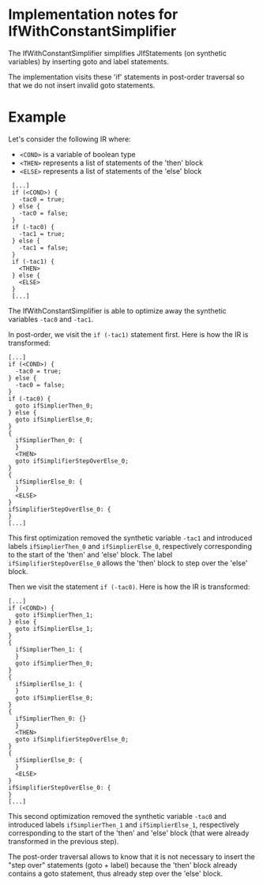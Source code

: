 # Implementation notes for IfWithConstantSimplifier

The IfWithConstantSimplifier simplifies JIfStatements (on synthetic variables) by inserting
goto and label statements.

The implementation visits these 'if' statements in post-order traversal so that we do not insert
invalid goto statements.

# Example

Let's consider the following IR where:
* `<COND>` is a variable of boolean type
* `<THEN>` represents a list of statements of the 'then' block
* `<ELSE>` represents a list of statements of the 'else' block

```
 [...]
 if (<COND>) {
   -tac0 = true;
 } else {
   -tac0 = false;
 }
 if (-tac0) {
   -tac1 = true;
 } else {
   -tac1 = false;
 }
 if (-tac1) {
   <THEN>
 } else {
   <ELSE>
 }
 [...]
```

The IfWithConstantSimplifier is able to optimize away the synthetic variables `-tac0` and `-tac1`.

In post-order, we visit the `if (-tac1)` statement first. Here is how the IR is transformed:

```
[...]
if (<COND>) {
  -tac0 = true;
} else {
  -tac0 = false;
}
if (-tac0) {
  goto ifSimplierThen_0;
} else {
  goto ifSimplierElse_0;
}
{
  ifSimplierThen_0: {
  }
  <THEN>
  goto ifSimplifierStepOverElse_0;
}
{
  ifSimplierElse_0: {
  }
  <ELSE>
}
ifSimplifierStepOverElse_0: {
}
[...]
```

This first optimization removed the synthetic variable `-tac1` and introduced labels
`ifSimplierThen_0` and `ifSimplierElse_0`, respectively corresponding to the start of the 'then'
and 'else' block. The label `ifSimplifierStepOverElse_0` allows the 'then' block to step over the
'else' block.

Then we visit the statement `if (-tac0)`. Here is how the IR is transformed:

```
[...]
if (<COND>) {
  goto ifSimplierThen_1;
} else {
  goto ifSimplierElse_1;
}
{
  ifSimplierThen_1: {
  }
  goto ifSimplierThen_0;
}
{
  ifSimplierElse_1: {
  }
  goto ifSimplierElse_0;
}
{
  ifSimplierThen_0: {}
  }
  <THEN>
  goto ifSimplifierStepOverElse_0;
}
{
  ifSimplierElse_0: {
  }
  <ELSE>
}
ifSimplifierStepOverElse_0: {
}
[...]
```

This second optimization removed the synthetic variable `-tac0` and introduced labels
`ifSimplierThen_1` and `ifSimplierElse_1`, respectively corresponding to the start of the 'then'
and 'else' block (that were already transformed in the previous step).

The post-order traversal allows to know that it is not necessary to insert the "step over"
statements (goto + label) because the 'then' block already contains a goto statement, thus already
step over the 'else' block.
